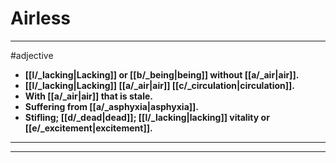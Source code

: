 # Airless
---
#adjective
- **[[l/_lacking|Lacking]] or [[b/_being|being]] without [[a/_air|air]].**
- **[[l/_lacking|Lacking]] [[a/_air|air]] [[c/_circulation|circulation]].**
- **With [[a/_air|air]] that is stale.**
- **Suffering from [[a/_asphyxia|asphyxia]].**
- **Stifling; [[d/_dead|dead]]; [[l/_lacking|lacking]] vitality or [[e/_excitement|excitement]].**
---
---
